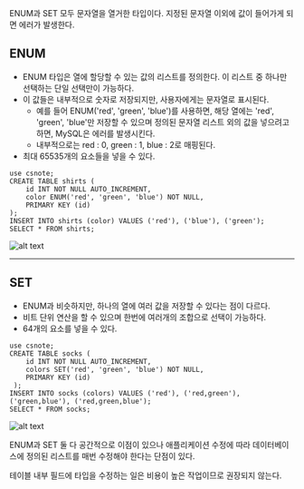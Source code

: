 ENUM과 SET 모두 문자열을 열거한 타입이다. 지정된 문자열 이외에 값이 들어가게 되면 에러가 발생한다.

## ENUM

- ENUM 타입은 열에 할당할 수 있는 값의 리스트를 정의한다. 이 리스트 중 하나만 선택하는 단일 선택만이 가능하다.
- 이 값들은 내부적으로 숫자로 저장되지만, 사용자에게는 문자열로 표시된다.
  - 예를 들어 ENUM('red', 'green', 'blue')를 사용하면, 해당 열에는 'red', 'green', 'blue'만 저장할 수 있으며 정의된 문자열 리스트 외의 값을 넣으려고 하면, MySQL은 에러를 발생시킨다.
  - 내부적으로는 red : 0, green : 1, blue : 2로 매핑된다.
- 최대 65535개의 요소들을 넣을 수 있다.

```node
use csnote;
CREATE TABLE shirts (
    id INT NOT NULL AUTO_INCREMENT,
    color ENUM('red', 'green', 'blue') NOT NULL,
    PRIMARY KEY (id)
);
INSERT INTO shirts (color) VALUES ('red'), ('blue'), ('green');
SELECT * FROM shirts;
```

![alt text](<스크린샷 2025-05-28 오후 1.28.58.png>)

---

## SET

- ENUM과 비슷하지만, 하나의 열에 여러 값을 저장할 수 있다는 점이 다르다.
- 비트 단위 연산을 할 수 있으며 한번에 여러개의 조합으로 선택이 가능하다.
- 64개의 요소를 넣을 수 있다.

```node
use csnote;
CREATE TABLE socks (
    id INT NOT NULL AUTO_INCREMENT,
    colors SET('red', 'green', 'blue') NOT NULL,
    PRIMARY KEY (id)
 );
INSERT INTO socks (colors) VALUES ('red'), ('red,green'), ('green,blue'), ('red,green,blue');
SELECT * FROM socks;
```

![alt text](<스크린샷 2025-05-28 오후 1.30.46.png>)

ENUM과 SET 둘 다 공간적으로 이점이 있으나 애플리케이션 수정에 따라 데이터베이스에 정의된 리스트를 매번 수정해야 한다는 단점이 있다.

테이블 내부 필드에 타입을 수정하는 일은 비용이 높은 작업이므로 권장되지 않는다.
